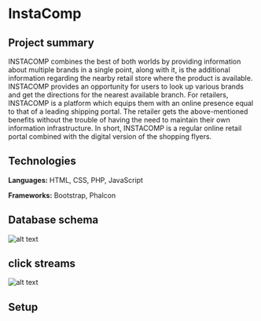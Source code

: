 # InstaComp

## Project summary

INSTACOMP combines the best of both worlds by providing information about multiple brands in a single point, along with it, is the additional information regarding the nearby retail store where the product is available. INSTACOMP provides an opportunity for users to look up various brands and get the directions for the nearest available branch. For retailers, INSTACOMP is a platform which equips them with an online presence equal to that of a leading shipping portal. The retailer gets the above-mentioned benefits without the trouble of having the need to maintain their own information infrastructure. In short, INSTACOMP is a regular online retail portal combined with the digital version of the shopping flyers.

## Technologies

**Languages:** HTML, CSS, PHP, JavaScript

**Frameworks:** Bootstrap, Phalcon

## Database schema

![alt text](https://github.com/visakan4/InstaComp_BackEnd/blob/master/images/er_diagram.png "Schema")

## click streams

![alt text](https://github.com/visakan4/InstaComp_BackEnd/blob/master/images/clickStream.PNG "click stream")

## Setup

